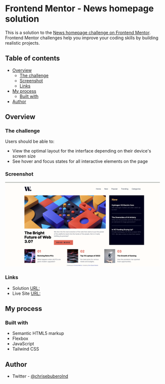 # Frontend Mentor - News homepage solution

This is a solution to the [News homepage challenge on Frontend Mentor](https://www.frontendmentor.io/challenges/news-homepage-H6SWTa1MFl). Frontend Mentor challenges help you improve your coding skills by building realistic projects. 

## Table of contents

- [Overview](#overview)
  - [The challenge](#the-challenge)
  - [Screenshot](#screenshot)
  - [Links](#links)
- [My process](#my-process)
  - [Built with](#built-with)
- [Author](#author)

## Overview

### The challenge

Users should be able to:

- View the optimal layout for the interface depending on their device's screen size
- See hover and focus states for all interactive elements on the page

### Screenshot

![](./assets/images/image.png)

### Links

- Solution [URL:](https://your-solution-url.com)
- Live Site [URL: ](https://chrisroland.github.io/News-Homepage/)

## My process

### Built with

- Semantic HTML5 markup
- Flexbox
- JavaScript
- Tailwind CSS

## Author

- Twitter - [@chrisebuberolnd](https://www.twitter.com/chrisebuberolnd)